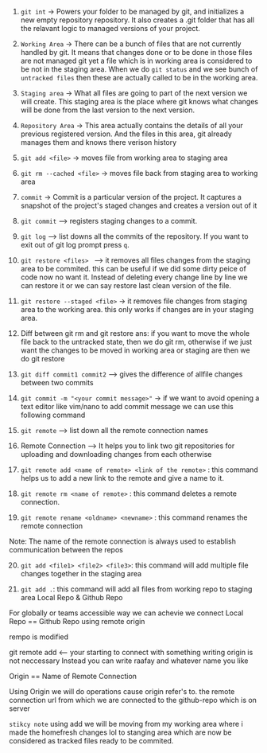 1. `git int` -> Powers your folder to be managed by git, and initializes a new empty repository
repository. It also creates a .git folder that has all the relavant logic to managed
versions of your project.


2. `Working Area` -> There can be a bunch of files that are not currently handled by git.
It means that changes done or to be done in those files are not managed
git yet a file which is in working area is considered to be not in the staging area.
When we do `git status` and we see bunch of `untracked files` then these are actually called to be in the working area.


3. `Staging area` -> What all files are going to part of the next version we will create.
This staging area is the place where git knows what changes will be done from the
last version to the next version.


4. `Repository Area` -> This area actually contains the details of all your previous registered version.
And the files in this area, git already manages them and knows there verison history



5. `git add <file>` -> moves file from working area to staging area


6. `git rm --cached <file>` -> moves file back from staging area to working area


7. `commit` -> Commit is a particular version of the project. It captures a snapshot of the project's staged
changes and creates a version out of it


8. `git commit` --> registers staging changes to a commit.


9. `git log` --> list downs all the commits of the repository. If you want to exit out of git log prompt
press `q`.


10. `git restore <files> ` --> it removes all files changes from the staging area to be commited.
this can be useful if we did some dirty peice of code now no want it. Instead of deleting every change line by line we can restore it
or we can say restore last clean version of the file.


11. `git restore --staged <file>` -> it removes file changes from staging area to the working area.
this only works if changes are in your staging area.

12. Diff between git rm and git restore
ans: if you want to move the whole file back to the untracked state, then we do git rm,
otherwise if we just want the changes to be moved in working area or staging are then we do git restore

13. `git diff commit1 commit2` --> gives the difference of allfile changes between two commits

14. `git commit -m "<your commit message>"` -> if we want to avoid opening a text editor like vim/nano to add commit message we can use 
this following command  


15. `git remote` --> list down all the remote connection names


16. Remote Connection --> It helps you to link two git repositories for uploading and downloading changes
from each otherwise


17. `git remote add <name of remote> <link of the remote>` : this command helps us to add a new link to the remote and give a name to it.



18. `git remote rm <name of remote>` : this command deletes a remote connection.


19. `git remote rename <oldname> <newname>` : this command renames the remote connection

Note: The name of the remote connection is always used to establish communication between the repos

20. `git add <file1> <file2> <file3>`: this command will add multiple file changes together
in the staging area


21. `git add .`: this command will add all files from working repo to staging area
Local Repo & Github Repo

For globally or teams accessible way we can achevie we 
connect Local Repo == Github Repo
using remote origin

rempo is modified

git remote add <-- your starting to connect with something 
writing origin is not neccessary Instead you can write
raafay and whatever name you like

Origin == Name of Remote Connection

Using Origin we will do operations cause origin refer's to.
the remote connection url from which we are connected to the github-repo which is on server


`stikcy note`
using add we will be moving from my working area where i made the homefresh changes lol
to stanging area which are now be considered as tracked files ready to be commited.
